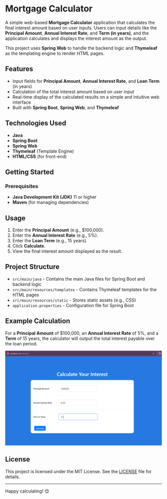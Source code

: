 # Mortgage Calculator

A simple web-based **Mortgage Calculator** application that calculates the final interest amount based on user inputs. Users can input details like the **Principal Amount**, **Annual Interest Rate**, and **Term (in years)**, and the application calculates and displays the interest amount as the output. 

This project uses **Spring Web** to handle the backend logic and **Thymeleaf** as the templating engine to render HTML pages.

## Features

- Input fields for **Principal Amount**, **Annual Interest Rate**, and **Loan Term** (in years)
- Calculation of the total interest amount based on user input
- Real-time display of the calculated results on a simple and intuitive web interface
- Built with **Spring Boot**, **Spring Web**, and **Thymeleaf**

## Technologies Used

- **Java**
- **Spring Boot**
- **Spring Web**
- **Thymeleaf** (Template Engine)
- **HTML/CSS** (for front-end)

## Getting Started

### Prerequisites

- **Java Development Kit (JDK)** 11 or higher
- **Maven** (for managing dependencies)

## Usage

1. Enter the **Principal Amount** (e.g., $100,000).
2. Enter the **Annual Interest Rate** (e.g., 5%).
3. Enter the **Loan Term** (e.g., 15 years).
4. Click **Calculate**.
5. View the final interest amount displayed as the result.

## Project Structure

- `src/main/java` - Contains the main Java files for Spring Boot and backend logic
- `src/main/resources/templates` - Contains Thymeleaf templates for the HTML pages
- `src/main/resources/static` - Stores static assets (e.g., CSS)
- `application.properties` - Configuration file for Spring Boot

## Example Calculation

For a **Principal Amount** of $100,000, an **Annual Interest Rate** of 5%, and a **Term** of 15 years, the calculator will output the total interest payable over the loan period.

![image alt](https://github.com/PradheeshKumarS/MortgageCalculatorWebApp/blob/80eadc84d2e7906950fa296ebe69e3863d1b2300/mcalc1.png)

## License

This project is licensed under the MIT License. See the [LICENSE](LICENSE) file for details.

---

Happy calculating! 😊
